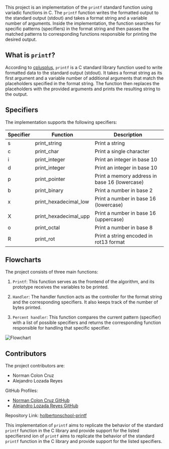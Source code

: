 This project is an implementation of the `printf` standard function using variadic functions in C. The `printf` function writes the formatted output to the standard output (stdout) and takes a format string and a variable number of arguments. Inside the implementation, the function searches for specific patterns (specifiers) in the format string and then passes the matched patterns to corresponding functions responsible for printing the desired output.

## What is `printf`?

According to [cplusplus](http://www.cplusplus.com/reference/cstdio/printf/), `printf` is a C standard library function used to write formatted data to the standard output (stdout). It takes a format string as its first argument and a variable number of additional arguments that match the placeholders specified in the format string. The function then replaces the placeholders with the provided arguments and prints the resulting string to the output.

## Specifiers

The implementation supports the following specifiers:

| Specifier | Function      | Description                                       |
|-----------|---------------|---------------------------------------------------|
| s         | print_string  | Print a string                                   |
| c         | print_char    | Print a single character                         |
| i         | print_integer | Print an integer in base 10                      |
| d         | print_integer | Print an integer in base 10                      |
| p         | print_pointer | Print a memory address in base 16 (lowercase)    |
| b         | print_binary  | Print a number in base 2                         |
| x         | print_hexadecimal_low | Print a number in base 16 (lowercase)      |
| X         | print_hexadecimal_upp | Print a number in base 16 (uppercase)    |
| o         | print_octal   | Print a number in base 8                         |
| R         | print_rot     | Print a string encoded in rot13 format           |

## Flowcharts

The project consists of three main functions:

1. `Printf`: This function serves as the frontend of the algorithm, and its prototype receives the variables to be printed.

2. `Handler`: The handler function acts as the controller for the format string and the corresponding specifiers. It also keeps track of the number of bytes printed.

3. `Percent handler`: This function compares the current pattern (specifier) with a list of possible specifiers and returns the corresponding function responsible for handling that specific specifier.



![Flowchart](https://i.imgur.com/a/gFJlGRw.png)

## Contributors

The project contributors are:

- Norman Colon Cruz
- Alejandro Lozada Reyes

GitHub Profiles:
- [Norman Colon Cruz GitHub](https://github.com/normancolon90)
- [Alejandro Lozada Reyes GitHub](https://github.com/AlexLozada32)

Repository Link: [holbertonschool-printf](https://github.com/normancolon90/holbertonschool-printf/)

This implementation of `printf` aims to replicate the behavior of the standard `printf` function in the C library and provide support for the listed specifiersnd 
ion of `printf` aims to replicate the behavior of the standard `printf` function in the C library and provide support for the listed specifiers.
